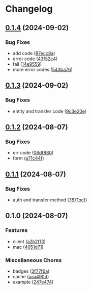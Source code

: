 # Changelog

## [0.1.4](https://github.com/brokeyourbike/interswitch-api-client-php/compare/v0.1.3...v0.1.4) (2024-09-02)


### Bug Fixes

* add code ([87ecc8a](https://github.com/brokeyourbike/interswitch-api-client-php/commit/87ecc8a941102ee0c3c1dbb6fb83b2b8a81cfbc0))
* error code ([43f52c4](https://github.com/brokeyourbike/interswitch-api-client-php/commit/43f52c4178a07d05e8de6fdc36b1c8b0dc10d62e))
* fail ([14e9559](https://github.com/brokeyourbike/interswitch-api-client-php/commit/14e9559554561dc1825e7967b18c0c3ea59a4785))
* more error codes ([543ba76](https://github.com/brokeyourbike/interswitch-api-client-php/commit/543ba7606a5da74be332bd59e40c1cb9fd2de44a))

## [0.1.3](https://github.com/brokeyourbike/interswitch-api-client-php/compare/v0.1.2...v0.1.3) (2024-09-02)


### Bug Fixes

* entity and transfer code ([9c3e20e](https://github.com/brokeyourbike/interswitch-api-client-php/commit/9c3e20e7e9ce52d33ae9f1d885ad9294d280ea32))

## [0.1.2](https://github.com/brokeyourbike/interswitch-api-client-php/compare/v0.1.1...v0.1.2) (2024-08-07)


### Bug Fixes

* err code ([06df880](https://github.com/brokeyourbike/interswitch-api-client-php/commit/06df88034f095a0244adbdecb7050e9f7ab2f1db))
* form ([a71c44f](https://github.com/brokeyourbike/interswitch-api-client-php/commit/a71c44ff8abdbd8cb9a9a973431f105b95159eef))

## [0.1.1](https://github.com/brokeyourbike/interswitch-api-client-php/compare/v0.1.0...v0.1.1) (2024-08-07)


### Bug Fixes

* auth and transfer method ([7871bcf](https://github.com/brokeyourbike/interswitch-api-client-php/commit/7871bcf7b6cbdfacde3b19edcab4873b61321694))

## 0.1.0 (2024-08-07)


### Features

* client ([a2b2f13](https://www.github.com/brokeyourbike/interswitch-api-client-php/commit/a2b2f13178ed6ed2d6a681ed56c3b5278401703e))
* mac ([4051d71](https://www.github.com/brokeyourbike/interswitch-api-client-php/commit/4051d718bb0a35c2a7a987116a36d5d15c0a08a3))


### Miscellaneous Chores

* badges ([3f77f6a](https://www.github.com/brokeyourbike/interswitch-api-client-php/commit/3f77f6a180927d0b62faff91e8c71448cb37b79c))
* cache ([aaa490d](https://www.github.com/brokeyourbike/interswitch-api-client-php/commit/aaa490d14fad97b1e10f42c9b2b711482877f299))
* example ([247e474](https://www.github.com/brokeyourbike/interswitch-api-client-php/commit/247e4741a07ab08f0d32df26a27fef8ccb7a76b6))
